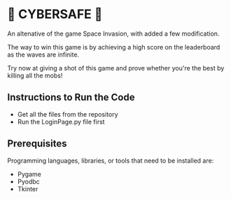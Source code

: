 # 👾 CYBERSAFE 👾
An altenative of the game Space Invasion, with added a few modification.

The way to win this game is by achieving a high score on the leaderboard as the waves are infinite.

Try now at giving a shot of this game and prove whether you're the best by killing all the mobs!


## Instructions to Run the Code
- Get all the files from the repository
- Run the LoginPage.py file first


## Prerequisites
Programming languages, libraries, or tools that need to be installed are:
- Pygame
- Pyodbc
- Tkinter



